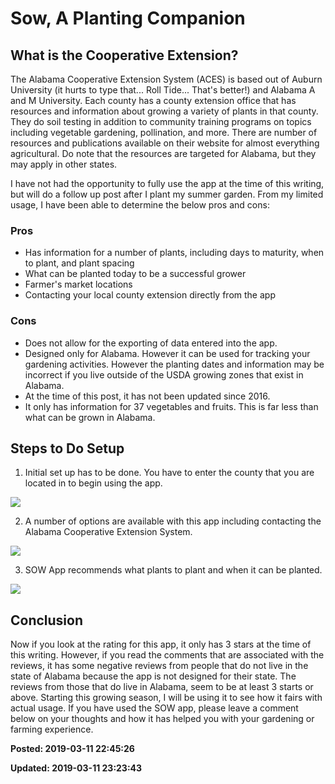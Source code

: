 # Sow, A Planting Companion

## What is the Cooperative Extension?

The Alabama Cooperative Extension System (ACES) is based out of Auburn University (it hurts to type that... Roll Tide... That's better!) 
and Alabama A and M University. Each county has a county extension office that has resources and information about growing a variety 
of plants in that county. They do soil testing in addition to community training programs on topics including vegetable gardening, 
pollination, and more. There are number of resources and publications available on their website for almost everything agricultural. 
Do note that the resources are targeted for Alabama, but they may apply in other states.
 
I have not had the opportunity to fully use the app at the time of this writing, but will do a follow up post after I plant my summer 
garden. From my limited usage, I have been able to determine the below pros and cons:

### Pros

* Has information for a number of plants, including days to maturity, when to plant, and plant spacing
* What can be planted today to be a successful grower
* Farmer's market locations
* Contacting your local county extension directly from the app

### Cons

* Does not allow for the exporting of data entered into the app.
* Designed only for Alabama. However it can be used for tracking your gardening activities. However the planting 
dates and information may be incorrect if you live outside of the USDA growing zones that exist in Alabama.
* At the time of this post, it has not been updated since 2016.
* It only has information for 37 vegetables and fruits. This is far less than what can be grown in Alabama.

## Steps to Do Setup

1) Initial set up has to be done. You have to enter the county that you are located in to begin using the app.

![](../../images/Screenshot_2019-03-06-10-09-07.png)

2) A number of options are available with this app including contacting the Alabama Cooperative Extension System.

![](../../images/Screenshot_2019-03-06-10-09-13.png)

3) SOW App recommends what plants to plant and when it can be planted.

![](../../images/Screenshot_2019-03-06-10-09-13.png)

## Conclusion
 
Now if you look at the rating for this app, it only has 3 stars at the time of this writing. However, if you read the comments 
that are associated with the reviews, it has some negative reviews from people that do not live in the state of Alabama because 
the app is not designed for their state. The reviews from those that do live in Alabama, seem to be at least 3 starts or above.
Starting this growing season, I will be using it to see how it fairs with actual usage. If you have used the SOW app, please 
leave a comment below on your thoughts and how it has helped you with your gardening or farming experience.

**Posted: 2019-03-11 22:45:26** 

**Updated: 2019-03-11 23:23:43** 

